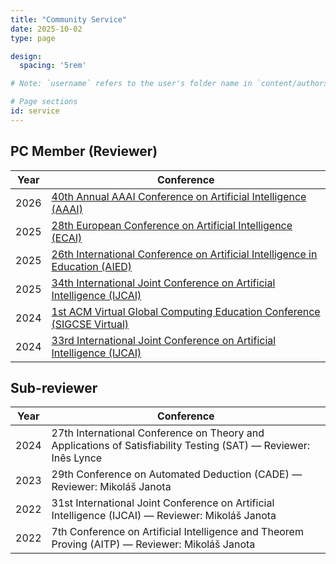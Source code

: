 ```yaml
---
title: "Community Service"
date: 2025-10-02
type: page

design:
  spacing: '5rem'

# Note: `username` refers to the user's folder name in `content/authors/`

# Page sections
id: service
---
```


## PC Member (Reviewer)

| Year | Conference                                                                                                 |
|------|------------------------------------------------------------------------------------------------------------|
| 2026 | [40th Annual AAAI Conference on Artificial Intelligence (AAAI)](https://aaai.org/conference/aaai/aaai-26/) |
| 2025 | [28th European Conference on Artificial Intelligence (ECAI)](https:/ecai2025.org)                          |
| 2025 | [26th International Conference on Artificial Intelligence in Education (AIED)](https://aied2025.itd.cnr.it)|
| 2025 | [34th International Joint Conference on Artificial Intelligence (IJCAI)](https://2025.ijcai.org)           |
| 2024 | [1st ACM Virtual Global Computing Education Conference (SIGCSE Virtual)](https://sigcsevirtual2024.acm.org)|
| 2024 | [33rd International Joint Conference on Artificial Intelligence (IJCAI)](https://ijcai24.org)              |


## Sub-reviewer

| Year | Conference                                                                                                                  |
|------|-----------------------------------------------------------------------------------------------------------------------------|
| 2024 | 27th International Conference on Theory and Applications of Satisfiability Testing (SAT) — Reviewer: Inês Lynce             |
| 2023 | 29th Conference on Automated Deduction (CADE) — Reviewer: Mikoláš Janota                                                    |
| 2022 | 31st International Joint Conference on Artificial Intelligence (IJCAI) — Reviewer: Mikoláš Janota                           |
| 2022 | 7th Conference on Artificial Intelligence and Theorem Proving (AITP) — Reviewer: Mikoláš Janota                             |

